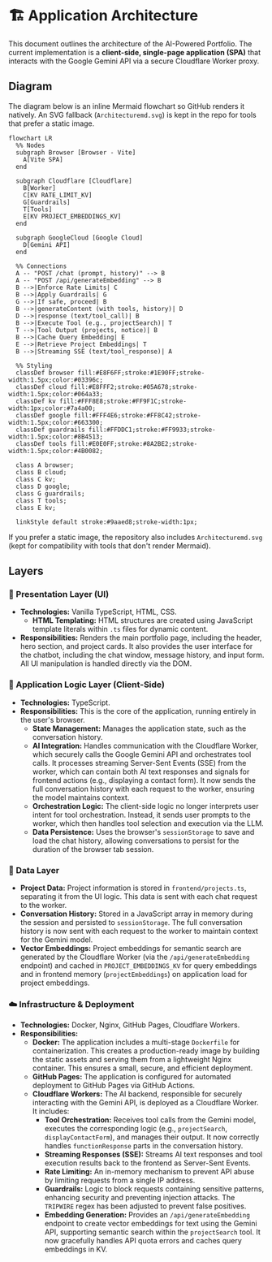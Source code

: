 # 🏗️ Application Architecture

This document outlines the architecture of the AI-Powered Portfolio. The current implementation is a **client-side, single-page application (SPA)** that interacts with the Google Gemini API via a secure Cloudflare Worker proxy.

## Diagram

The diagram below is an inline Mermaid flowchart so GitHub renders it natively. An SVG fallback (`Architecturemd.svg`) is kept in the repo for tools that prefer a static image.

```mermaid
flowchart LR
  %% Nodes
  subgraph Browser [Browser - Vite]
    A[Vite SPA]
  end

  subgraph Cloudflare [Cloudflare]
    B[Worker]
    C[KV RATE_LIMIT_KV]
    G[Guardrails]
    T[Tools]
    E[KV PROJECT_EMBEDDINGS_KV]
  end

  subgraph GoogleCloud [Google Cloud]
    D[Gemini API]
  end

  %% Connections
  A -- "POST /chat (prompt, history)" --> B
  A -- "POST /api/generateEmbedding" --> B
  B -->|Enforce Rate Limits| C
  B -->|Apply Guardrails| G
  G -->|If safe, proceed| B
  B -->|generateContent (with tools, history)| D
  D -->|response (text/tool_call)| B
  B -->|Execute Tool (e.g., projectSearch)| T
  T -->|Tool Output (projects, notice)| B
  B -->|Cache Query Embedding| E
  E -->|Retrieve Project Embeddings| T
  B -->|Streaming SSE (text/tool_response)| A

  %% Styling
  classDef browser fill:#E8F6FF;stroke:#1E90FF;stroke-width:1.5px;color:#03396c;
  classDef cloud fill:#E8FFF2;stroke:#05A678;stroke-width:1.5px;color:#064a33;
  classDef kv fill:#FFF8E8;stroke:#FF9F1C;stroke-width:1px;color:#7a4a00;
  classDef google fill:#FFF4E6;stroke:#FF8C42;stroke-width:1.5px;color:#663300;
  classDef guardrails fill:#FFDDC1;stroke:#FF9933;stroke-width:1.5px;color:#8B4513;
  classDef tools fill:#E0E0FF;stroke:#8A2BE2;stroke-width:1.5px;color:#4B0082;

  class A browser;
  class B cloud;
  class C kv;
  class D google;
  class G guardrails;
  class T tools;
  class E kv;

  linkStyle default stroke:#9aaed8;stroke-width:1px;
```

If you prefer a static image, the repository also includes `Architecturemd.svg` (kept for compatibility with tools that don't render Mermaid).

## Layers

### 🎨 Presentation Layer (UI)

- **Technologies:** Vanilla TypeScript, HTML, CSS.
  - **HTML Templating:** HTML structures are created using JavaScript template literals within `.ts` files for dynamic content.
- **Responsibilities:** Renders the main portfolio page, including the header, hero section, and project cards. It also provides the user interface for the chatbot, including the chat window, message history, and input form. All UI manipulation is handled directly via the DOM.

### 🧠 Application Logic Layer (Client-Side)

- **Technologies:** TypeScript.
- **Responsibilities:** This is the core of the application, running entirely in the user's browser.
  - **State Management:** Manages the application state, such as the conversation history.
  - **AI Integration:** Handles communication with the Cloudflare Worker, which securely calls the Google Gemini API and orchestrates tool calls. It processes streaming Server-Sent Events (SSE) from the worker, which can contain both AI text responses and signals for frontend actions (e.g., displaying a contact form). It now sends the full conversation history with each request to the worker, ensuring the model maintains context.
  - **Orchestration Logic:** The client-side logic no longer interprets user intent for tool orchestration. Instead, it sends user prompts to the worker, which then handles tool selection and execution via the LLM.
  - **Data Persistence:** Uses the browser's `sessionStorage` to save and load the chat history, allowing conversations to persist for the duration of the browser tab session.

### 💾 Data Layer

- **Project Data:** Project information is stored in `frontend/projects.ts`, separating it from the UI logic. This data is sent with each chat request to the worker.
- **Conversation History:** Stored in a JavaScript array in memory during the session and persisted to `sessionStorage`. The full conversation history is now sent with each request to the worker to maintain context for the Gemini model.
- **Vector Embeddings:** Project embeddings for semantic search are generated by the Cloudflare Worker (via the `/api/generateEmbedding` endpoint) and cached in `PROJECT_EMBEDDINGS_KV` for query embeddings and in frontend memory (`projectEmbeddings`) on application load for project embeddings.

### ☁️ Infrastructure & Deployment

- **Technologies:** Docker, Nginx, GitHub Pages, Cloudflare Workers.
- **Responsibilities:**
  - **Docker:** The application includes a multi-stage `Dockerfile` for containerization. This creates a production-ready image by building the static assets and serving them from a lightweight Nginx container. This ensures a small, secure, and efficient deployment.
  - **GitHub Pages:** The application is configured for automated deployment to GitHub Pages via GitHub Actions.
  - **Cloudflare Workers:** The AI backend, responsible for securely interacting with the Gemini API, is deployed as a Cloudflare Worker. It includes:
    - **Tool Orchestration:** Receives tool calls from the Gemini model, executes the corresponding logic (e.g., `projectSearch`, `displayContactForm`), and manages their output. It now correctly handles `functionResponse` parts in the conversation history.
    - **Streaming Responses (SSE):** Streams AI text responses and tool execution results back to the frontend as Server-Sent Events.
    - **Rate Limiting:** An in-memory mechanism to prevent API abuse by limiting requests from a single IP address.
    - **Guardrails:** Logic to block requests containing sensitive patterns, enhancing security and preventing injection attacks. The `TRIPWIRE` regex has been adjusted to prevent false positives.
    - **Embedding Generation:** Provides an `/api/generateEmbedding` endpoint to create vector embeddings for text using the Gemini API, supporting semantic search within the `projectSearch` tool. It now gracefully handles API quota errors and caches query embeddings in KV.
